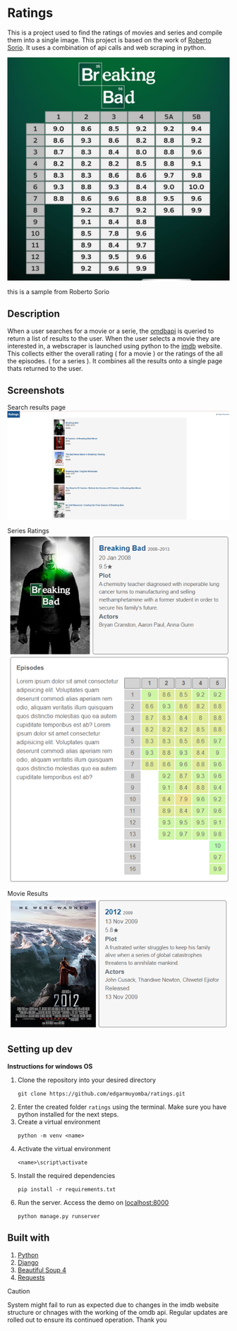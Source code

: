 # Ratings
This is a project used to find the ratings of movies and series and compile them into a single image. This project is based on the work of [Roberto Sorio](https://www.tiktok.com/@robertosorio08).
It uses a combination of api calls and web scraping in python. 

![Sample from robertosorio08](./screenshots/original.png)

this is a sample from Roberto Sorio

## Description
When a user searches for a movie or a serie, the [omdbapi](https://www.omdbapi.com/) is queried to return a list of results to the user.
When the user selects a movie they are interested in, a webscraper is launched using python to the [imdb](https://imdb.com/) website. This collects either the overall rating ( for a movie ) or the ratings of the all the episodes. ( for a series ).
It combines all the results onto a single page thats returned to the user.

## Screenshots
Search results page
![Search Results](./screenshots/searchresults.png)

Series Ratings
![Series Ratings](./screenshots/seriesresults.png)

Movie Results
![Movie Results](./screenshots/movieresults.png)

## Setting up dev
**Instructions for windows OS**
1. Clone the repository into your desired directory
   ```
   git clone https://github.com/edgarmuyomba/ratings.git
   ```
2. Enter the created folder `ratings` using the terminal. Make sure you have python installed for the next steps.
3. Create a virtual environment
   ```
   python -m venv <name>
   ```
4. Activate the virtual environment
   ```
   <name>\script\activate
   ```
5. Install the required dependencies
   ```
   pip install -r requirements.txt
   ```
6. Run the server. Access the demo on [localhost:8000](http://localhost:8000/)
   ```
   python manage.py runserver
   ```

## Built with
1. [Python](https://www.python.org/)
2. [Django](https://www.djangoproject.com/)
3. [Beautiful Soup 4](https://pypi.org/project/beautifulsoup4/)
4. [Requests](https://pypi.org/project/requests/)

> [!CAUTION]
> System might fail to run as expected due to changes in the imdb website structure or chnages with the working of the omdb api. Regular updates are rolled out to ensure its continued operation. Thank you